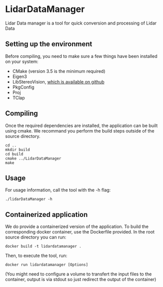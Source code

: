 # LidarDataManager

Lidar Data manager is a tool for quick conversion and processing of Lidar Data

## Setting up the environment

Before compiling, you need to make sure a few things have been installed on your system:

- CMake (version 3.5 is the minimum required)
- Eigen3
- LibStereoVision, [which is available on github](https://github.com/french-paragon/LibStevi)
- PkgConfig
- Proj
- TClap

## Compiling

Once the required dependencies are installed, the application can be built using cmake. We recommand you perform the build steps outside of the source directory.

```
cd ..
mkdir build
cd build
cmake ../LidarDataManager
make
```

## Usage

For usage information, call the tool with the -h flag:

```
./lidarDataManager -h
```

## Containerized application

We do provide a containerized version of the application. To build the corresponding docker container, use the Dockerfile provided. In the root source directory you can run:

```
docker build -t lidardatamanager .
```

Then, to execute the tool, run:

```
docker run lidardatamanager [Options]
```

(You might need to configure a volume to transfert the input files to the container, output is via stdout so just redirect the output of the container)

